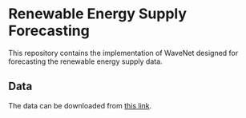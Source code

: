 # Renewable Energy Supply Forecasting

This repository contains the implementation of WaveNet designed for forecasting the renewable energy supply data.

## Data

The data can be downloaded from [this link](https://drive.google.com/file/d/1LVcMPbnijzbFG5WlZ4epHQTfBHFHv6tX/view?usp=sharing).